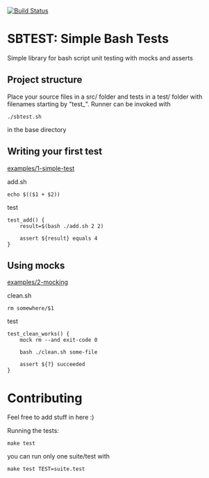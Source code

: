 [![Build Status](https://travis-ci.org/internap/sbtest.svg?branch=master)](https://travis-ci.org/internap/sbtest)

SBTEST: Simple Bash Tests
=========================

Simple library for bash script unit testing with mocks and asserts

Project structure
-----------------
Place your source files in a src/ folder and tests in a test/ folder
with filenames starting by "test_".  Runner can be invoked with

    ./sbtest.sh

in the base directory

Writing your first test
-----------------------

[examples/1-simple-test](examples/1-simple-test)

add.sh

    echo $(($1 + $2))

test 

    test_add() {
        result=$(bash ./add.sh 2 2)
    
        assert ${result} equals 4
    }

Using mocks
-----------

[examples/2-mocking](examples/2-mocking)

clean.sh

    rm somewhere/$1

test

    test_clean_works() {
        mock rm --and exit-code 0
    
        bash ./clean.sh some-file
    
        assert ${?} succeeded
    }
    

Contributing
============

Feel free to add stuff in here :)

Running the tests:

    make test
    
you can run only one suite/test with

    make test TEST=suite.test
